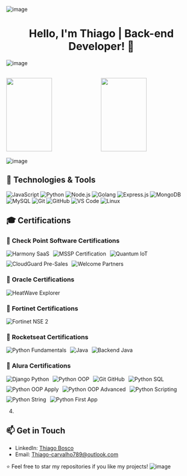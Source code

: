 ![image](https://github.com/EduardoPires/eduardopires/assets/5068797/a24a42fc-96cf-443a-b107-467faa8048e4)
<div align="center">
  <h1>Hello, I'm Thiago | Back-end Developer! 👋</h1>
</div>
<link href="https://fonts.googleapis.com/css2?family=Roboto:wght@400;500&display=swap" rel="stylesheet">

![image](https://github.com/EduardoPires/eduardopires/assets/5068797/a24a42fc-96cf-443a-b107-467faa8048e4)

<br />
<div>    
  <img width="49%" height="195px" src="https://awesome-github-stats.azurewebsites.net/user-stats/Thiago-Bosco?cardType=level&theme=calm&preferLogin=false&Background=FFFFFF00&Text=14B2EE&Title=55A48C&Border=DDDDDD00&Ring=55A48C" /> 
  <img width="49%" height="195px" src="https://github-readme-stats.vercel.app/api/top-langs/?username=Thiago-Bosco&layout=compact&title_color=55A48C&text_color=fff&bg_color=0d1117&border_color=fff0" />  
</div>

![image](https://github.com/EduardoPires/eduardopires/assets/5068797/a24a42fc-96cf-443a-b107-467faa8048e4)

## 🔧 Technologies & Tools

![JavaScript](https://img.shields.io/badge/-JavaScript-F7DF1E?style=flat-square&logo=javascript&logoColor=black)
![Python](https://img.shields.io/badge/-Python-3776AB?style=flat-square&logo=python&logoColor=white)
![Node.js](https://img.shields.io/badge/-Node.js-339933?style=flat-square&logo=node.js&logoColor=white)
![Golang](https://img.shields.io/badge/-Golang-61DAFB?style=flat-square&logo=Golang&logoColor=white)
![Express.js](https://img.shields.io/badge/-Express.js-000000?style=flat-square&logo=express&logoColor=white)
![MongoDB](https://img.shields.io/badge/-MongoDB-47A248?style=flat-square&logo=mongodb&logoColor=white)
![MySQL](https://img.shields.io/badge/-MySQL-4479A1?style=flat-square&logo=mysql&logoColor=white)
![Git](https://img.shields.io/badge/-Git-F05032?style=flat-square&logo=git&logoColor=white)
![GitHub](https://img.shields.io/badge/-GitHub-181717?style=flat-square&logo=github&logoColor=white)
![VS Code](https://img.shields.io/badge/-VS%20Code-007ACC?style=flat-square&logo=visual-studio-code&logoColor=white)
![Linux](https://img.shields.io/badge/-Linux-FCC624?style=flat-square&logo=linux&logoColor=black)

## 🎓 Certifications

### 🏅 **Check Point Software Certifications**

<div style="display: flex; flex-wrap: wrap; gap: 10px;">
  <img alt="Harmony SaaS" src="https://img.shields.io/badge/Check_Point-Harmony_SaaS_Tech_Specialist-green?style=flat-square&logo=checkpoint&logoColor=white" />
  <img alt="MSSP Certification" src="https://img.shields.io/badge/Check_Point-MSSP_Certification-blue?style=flat-square&logo=checkpoint&logoColor=white" />
  <img alt="Quantum IoT" src="https://img.shields.io/badge/Check_Point-Quantum_IoT_Tech_Specialist-4B92DB?style=flat-square&logo=checkpoint&logoColor=white" />
  <img alt="CloudGuard Pre-Sales" src="https://img.shields.io/badge/Check_Point-CloudGuard_Tech_Specialist-57A1D1?style=flat-square&logo=checkpoint&logoColor=white" />
  <img alt="Welcome Partners" src="https://img.shields.io/badge/Check_Point-Welcome_Partners-0084B4?style=flat-square&logo=checkpoint&logoColor=white" />
</div>

### 🏅 **Oracle Certifications**
<div style="display: flex; flex-wrap: wrap; gap: 10px;">
  <img alt="HeatWave Explorer" src="https://img.shields.io/badge/Oracle-HeatWave_Explorer-orange?style=flat-square&logo=oracle&logoColor=white" />
</div>

### 🏅 **Fortinet Certifications**
<div style="display: flex; flex-wrap: wrap; gap: 10px;">
  <img alt="Fortinet NSE 2" src="https://img.shields.io/badge/Fortinet-NSE_2-blue?style=flat-square&logo=fortinet&logoColor=white" />
</div>

### 🏅 **Rocketseat Certifications**
<div style="display: flex; flex-wrap: wrap; gap: 10px;">
  <img alt="Python Fundamentals" src="https://img.shields.io/badge/Rocketseat-Python_Fundamentals-yellow?style=flat-square&logo=rocketseat&logoColor=white" />
  <img alt="Java" src="https://img.shields.io/badge/Rocketseat-Java-FFCC00?style=flat-square&logo=rocketseat&logoColor=white" />
  <img alt="Backend Java" src="https://img.shields.io/badge/Rocketseat-Java_Backend-FFCC00?style=flat-square&logo=rocketseat&logoColor=white" />
</div>

### 🏅 **Alura Certifications**
<div style="display: flex; flex-wrap: wrap; gap: 10px;">
  <img alt="Django Python" src="https://img.shields.io/badge/Alura-Django_Python-4A90E2?style=flat-square&logo=alura&logoColor=white" />
  <img alt="Python OOP" src="https://img.shields.io/badge/Alura-Python_OO-4A90E2?style=flat-square&logo=alura&logoColor=white" />
  <img alt="Git GitHub" src="https://img.shields.io/badge/Alura-Git_GitHub-4A90E2?style=flat-square&logo=alura&logoColor=white" />
  <img alt="Python SQL" src="https://img.shields.io/badge/Alura-Python_SQL-4A90E2?style=flat-square&logo=alura&logoColor=white" />
  <img alt="Python OOP Apply" src="https://img.shields.io/badge/Alura-Python_OO_Apply-4A90E2?style=flat-square&logo=alura&logoColor=white" />
  <img alt="Python OOP Advanced" src="https://img.shields.io/badge/Alura-Python_OO_Advanced-4A90E2?style=flat-square&logo=alura&logoColor=white" />
  <img alt="Python Scripting" src="https://img.shields.io/badge/Alura-Python_Scripting-4A90E2?style=flat-square&logo=alura&logoColor=white" />
  <img alt="Python String" src="https://img.shields.io/badge/Alura-Python_String-4A90E2?style=flat-square&logo=alura&logoColor=white" />
  <img alt="Python First App" src="https://img.shields.io/badge/Alura-Python_First_Application-4A90E2?style=flat-square&logo=alura&logoColor=white" />
</div>

4)

## 📫 Get in Touch

- LinkedIn: [Thiago Bosco](https://www.linkedin.com/in/thiago-bosco-7a61121b2/)
- Email: [Thiago-carvalho789@outlook.com](mailto:Thiago-carvalho789@outlook.com)

⭐️ Feel free to star my repositories if you like my projects!
![image](https://github.com/EduardoPires/eduardopires/assets/5068797/a24a42fc-96cf-443a-b107-467faa8048e4)
